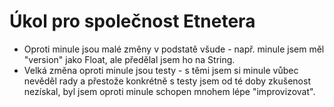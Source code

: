 # Úkol pro společnost Etnetera

- Oproti minule jsou malé změny v podstatě všude - např. minule jsem měl "version" jako Float, ale předělal jsem ho na String.
- Velká změna oproti minule jsou testy - s těmi jsem si minule vůbec nevěděl rady a přestože konkrétně s testy jsem od té doby zkušenost nezískal, byl jsem oproti minule schopen mnohem lépe "improvizovat".